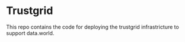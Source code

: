 # Trustgrid
This repo contains the code for deploying the trustgrid infrastricture to support data.world.
